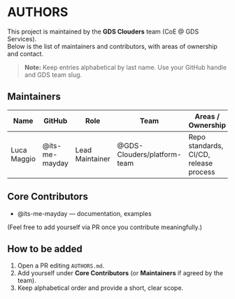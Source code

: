 # AUTHORS

This project is maintained by the **GDS Clouders** team (CoE @ GDS Services).  
Below is the list of maintainers and contributors, with areas of ownership and contact.

> **Note:** Keep entries alphabetical by last name. Use your GitHub handle and GDS team slug.

## Maintainers

| Name            | GitHub            | Role                | Team                              | Areas / Ownership                        |
|-----------------|-------------------|---------------------|-----------------------------------|-------------------------------------------|
| Luca Maggio     | @its-me-mayday    | Lead Maintainer     | @GDS-Clouders/platform-team       | Repo standards, CI/CD, release process    |

## Core Contributors

- @its-me-mayday — documentation, examples  

(Feel free to add yourself via PR once you contribute meaningfully.)

## How to be added

1. Open a PR editing `AUTHORS.md`.  
2. Add yourself under **Core Contributors** (or **Maintainers** if agreed by the team).  
3. Keep alphabetical order and provide a short, clear scope.